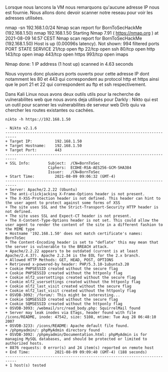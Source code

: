 Lorsque nous lancons la VM nous remarquons qu'aucune adresse IP nous est fournie.
Nous allons donc devoir scanner notre reseau pour voir les adresses utilisées.

nmap -sn 192.168.1.0/24
Nmap scan report for BornToSecHackMe (192.168.1.50)
nmap 192.168.1.50
Starting Nmap 7.91 ( https://nmap.org ) at 2021-08-09 14:57 CEST
Nmap scan report for BornToSecHackMe (192.168.1.50)
Host is up (0.00096s latency).
Not shown: 994 filtered ports
PORT    STATE SERVICE
21/tcp  open  ftp
22/tcp  open  ssh
80/tcp  open  http
143/tcp open  imap
443/tcp open  https
993/tcp open  imaps

Nmap done: 1 IP address (1 host up) scanned in 4.63 seconds

Nous voyons donc plusieurs ports ouverts pour cette adresse IP dont notamment les 80 et 443 qui correspondent au protocol http et https ainsi que le port 21 et 22 qui correspondent au ftp et ssh respectivement.

Dans Kali Linux nous avons deux outils utils pour la recherche de vulnerabilites web que nous avons deja utilisés pour Darkly :
Nikto qui est un outil pour scanner les vulnerabilites de serveur web
Dirb quiu va chercher les routes existantes ou cachées.
```
nikto -h https://192.168.1.50

- Nikto v2.1.6
---------------------------------------------------------------------------
+ Target IP:          192.168.1.50
+ Target Hostname:    192.168.1.50
+ Target Port:        443
---------------------------------------------------------------------------
+ SSL Info:        Subject:  /CN=BornToSec
                   Ciphers:  ECDHE-RSA-AES256-GCM-SHA384
                   Issuer:   /CN=BornToSec
+ Start Time:         2021-08-09 09:06:32 (GMT-4)
---------------------------------------------------------------------------
+ Server: Apache/2.2.22 (Ubuntu)
+ The anti-clickjacking X-Frame-Options header is not present.
+ The X-XSS-Protection header is not defined. This header can hint to the user agent to protect against some forms of XSS
+ The site uses SSL and the Strict-Transport-Security HTTP header is not defined.
+ The site uses SSL and Expect-CT header is not present.
+ The X-Content-Type-Options header is not set. This could allow the user agent to render the content of the site in a different fashion to the MIME type
+ Hostname '192.168.1.50' does not match certificate's names: BornToSec
+ The Content-Encoding header is set to "deflate" this may mean that the server is vulnerable to the BREACH attack.
+ Apache/2.2.22 appears to be outdated (current is at least Apache/2.4.37). Apache 2.2.34 is the EOL for the 2.x branch.
+ Allowed HTTP Methods: GET, HEAD, POST, OPTIONS
+ Retrieved x-powered-by header: PHP/5.3.10-1ubuntu3.20
+ Cookie PHPSESSID created without the secure flag
+ Cookie PHPSESSID created without the httponly flag
+ Cookie mlf2_usersettings created without the secure flag
+ Cookie mlf2_usersettings created without the httponly flag
+ Cookie mlf2_last_visit created without the secure flag
+ Cookie mlf2_last_visit created without the httponly flag
+ OSVDB-3092: /forum/: This might be interesting...
+ Cookie SQMSESSID created without the secure flag
+ Cookie SQMSESSID created without the httponly flag
+ OSVDB-3093: /webmail/src/read_body.php: SquirrelMail found
+ Server may leak inodes via ETags, header found with file /icons/README, inode: 47542, size: 5108, mtime: Tue Aug 28 06:48:10 2007
+ OSVDB-3233: /icons/README: Apache default file found.
+ /phpmyadmin/: phpMyAdmin directory found
+ OSVDB-3092: /phpmyadmin/Documentation.html: phpMyAdmin is for managing MySQL databases, and should be protected or limited to authorized hosts.
+ 8876 requests: 0 error(s) and 24 item(s) reported on remote host
+ End Time:           2021-08-09 09:09:40 (GMT-4) (188 seconds)
---------------------------------------------------------------------------
+ 1 host(s) tested
```
